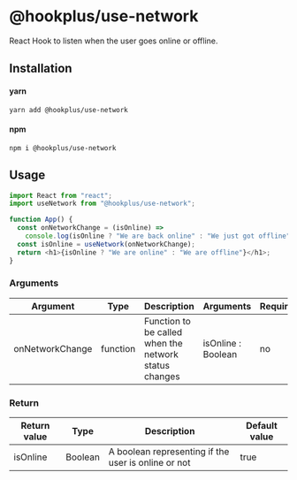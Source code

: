 # @hookplus/use-network

React Hook to listen when the user goes online or offline.

## Installation

#### yarn

`yarn add @hookplus/use-network`

#### npm

`npm i @hookplus/use-network`

## Usage

```js
import React from "react";
import useNetwork from "@hookplus/use-network";

function App() {
  const onNetworkChange = (isOnline) =>
    console.log(isOnline ? "We are back online" : "We just got offline");
  const isOnline = useNetwork(onNetworkChange);
  return <h1>{isOnline ? "We are online" : "We are offline"}</h1>;
}
```

### Arguments

| Argument        | Type     | Description                                           | Arguments          | Required |
| --------------- | -------- | ----------------------------------------------------- | ------------------ | -------- |
| onNetworkChange | function | Function to be called when the network status changes | isOnline : Boolean | no       |

### Return

| Return value | Type    | Description                                         | Default value |
| ------------ | ------- | --------------------------------------------------- | ------------- |
| isOnline     | Boolean | A boolean representing if the user is online or not | true          |
